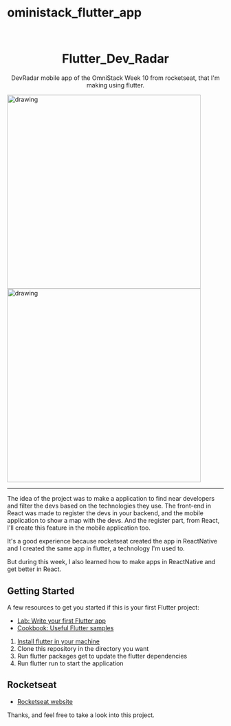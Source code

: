 # oministack_flutter_app

<h1 align="center">
   <br>
   Flutter_Dev_Radar
   </br>
</h1>

<p align="center">DevRadar mobile app of the OmniStack Week 10 from rocketseat, that I'm making using flutter. </p>

<div >
   <img  width="225">
<img align="center" src="https://i.pinimg.com/564x/d5/73/f7/d573f7b5363fb1d55e24040ccc0bc3ab.jpg" alt="drawing" height="450"/>
<img align="center" src="https://cdn.discordapp.com/attachments/572841858179399683/667539505971986432/Screenshot_20200116-222247.jpg" alt="drawing" height="450"/>
</div>

_________________________________________________________________________________________________________________________________________



    

The idea of the project was to make a application to find near developers and filter the devs based on the technologies they use. The front-end in React was made to register the devs in your backend, and the mobile application to show a map with the devs. And the register part, from React, I'll create this feature in the mobile application too.

It's a good experience because rocketseat created the app in ReactNative and I created the same app in flutter, a technology I'm used to. 

But during this week, I also learned how to make apps in ReactNative and get better in React. 

## Getting Started

A few resources to get you started if this is your first Flutter project:

- [Lab: Write your first Flutter app](https://flutter.dev/docs/get-started/codelab)
- [Cookbook: Useful Flutter samples](https://flutter.dev/docs/cookbook)

1. [Install flutter in your machine](https://flutter.dev/docs/get-started/install)
2. Clone this repository in the directory you want
3. Run flutter packages get to update the flutter dependencies
4. Run flutter run to start the application


## Rocketseat

   - [Rocketseat website](https://rocketseat.com.br/)

Thanks, and feel free to take a look into this project.

